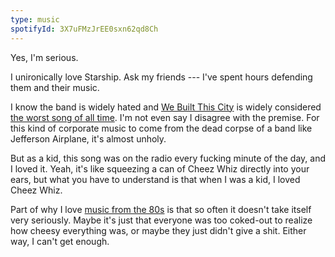 ```yaml
---
type: music
spotifyId: 3X7uFMzJrEE0sxn62qd8Ch
---
```


Yes, I'm serious.

I unironically love Starship. Ask my friends --- I've spent hours defending them and their music.

I know the band is widely hated and [We Built This City](https://open.spotify.com/track/6OnfBiiSc9RGKiBKKtZXgQ) is widely considered [the worst song of all time](https://www.gq.com/story/oral-history-we-built-this-city-worst-song-of-all-time). I'm not even say I disagree with the premise. For this kind of corporate music to come from the dead corpse of a band like Jefferson Airplane, it's almost unholy.

But as a kid, this song was on the radio every fucking minute of the day, and I loved it. Yeah, it's like squeezing a can of Cheez Whiz directly into your ears, but what you have to understand is that when I was a kid, I loved Cheez Whiz.

Part of why I love [music from the 80s](/music/journey/dont-stop-believin) is that so often it doesn't take itself very seriously. Maybe it's just that everyone was too coked-out to realize how cheesy everything was, or maybe they just didn't give a shit. Either way, I can't get enough.
